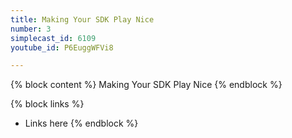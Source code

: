 ```yaml
---
title: Making Your SDK Play Nice
number: 3
simplecast_id: 6109
youtube_id: P6EuggWFVi8

---
```

{% block content %}
Making Your SDK Play Nice
{% endblock %}

{% block links %}
- Links here
{% endblock %}

